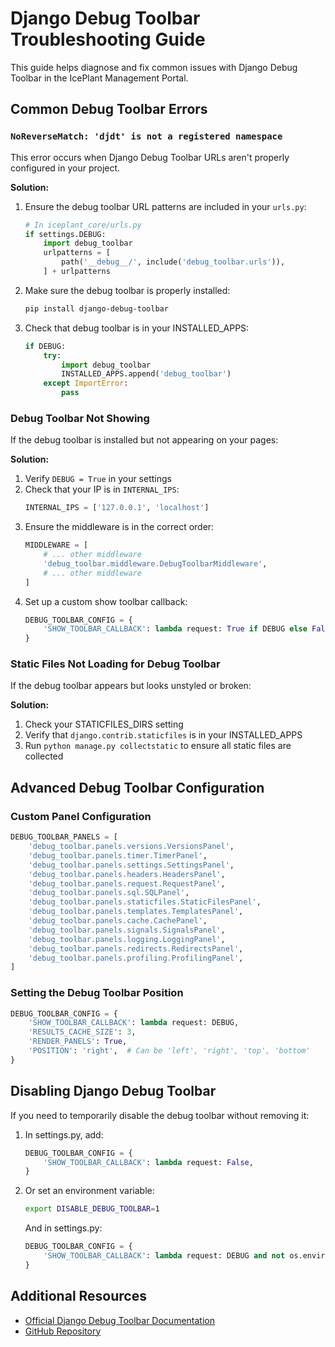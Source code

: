 # Django Debug Toolbar Troubleshooting Guide

This guide helps diagnose and fix common issues with Django Debug Toolbar in the IcePlant Management Portal.

## Common Debug Toolbar Errors

### `NoReverseMatch: 'djdt' is not a registered namespace`

This error occurs when Django Debug Toolbar URLs aren't properly configured in your project.

**Solution:**
1. Ensure the debug toolbar URL patterns are included in your `urls.py`:
   ```python
   # In iceplant_core/urls.py
   if settings.DEBUG:
       import debug_toolbar
       urlpatterns = [
           path('__debug__/', include('debug_toolbar.urls')),
       ] + urlpatterns
   ```

2. Make sure the debug toolbar is properly installed:
   ```bash
   pip install django-debug-toolbar
   ```

3. Check that debug toolbar is in your INSTALLED_APPS:
   ```python
   if DEBUG:
       try:
           import debug_toolbar
           INSTALLED_APPS.append('debug_toolbar')
       except ImportError:
           pass
   ```

### Debug Toolbar Not Showing

If the debug toolbar is installed but not appearing on your pages:

**Solution:**
1. Verify `DEBUG = True` in your settings
2. Check that your IP is in `INTERNAL_IPS`:
   ```python
   INTERNAL_IPS = ['127.0.0.1', 'localhost']
   ```
3. Ensure the middleware is in the correct order:
   ```python
   MIDDLEWARE = [
       # ... other middleware
       'debug_toolbar.middleware.DebugToolbarMiddleware',
       # ... other middleware
   ]
   ```
4. Set up a custom show toolbar callback:
   ```python
   DEBUG_TOOLBAR_CONFIG = {
       'SHOW_TOOLBAR_CALLBACK': lambda request: True if DEBUG else False,
   }
   ```

### Static Files Not Loading for Debug Toolbar

If the debug toolbar appears but looks unstyled or broken:

**Solution:**
1. Check your STATICFILES_DIRS setting
2. Verify that `django.contrib.staticfiles` is in your INSTALLED_APPS
3. Run `python manage.py collectstatic` to ensure all static files are collected

## Advanced Debug Toolbar Configuration

### Custom Panel Configuration

```python
DEBUG_TOOLBAR_PANELS = [
    'debug_toolbar.panels.versions.VersionsPanel',
    'debug_toolbar.panels.timer.TimerPanel',
    'debug_toolbar.panels.settings.SettingsPanel',
    'debug_toolbar.panels.headers.HeadersPanel',
    'debug_toolbar.panels.request.RequestPanel',
    'debug_toolbar.panels.sql.SQLPanel',
    'debug_toolbar.panels.staticfiles.StaticFilesPanel',
    'debug_toolbar.panels.templates.TemplatesPanel',
    'debug_toolbar.panels.cache.CachePanel',
    'debug_toolbar.panels.signals.SignalsPanel',
    'debug_toolbar.panels.logging.LoggingPanel',
    'debug_toolbar.panels.redirects.RedirectsPanel',
    'debug_toolbar.panels.profiling.ProfilingPanel',
]
```

### Setting the Debug Toolbar Position

```python
DEBUG_TOOLBAR_CONFIG = {
    'SHOW_TOOLBAR_CALLBACK': lambda request: DEBUG,
    'RESULTS_CACHE_SIZE': 3,
    'RENDER_PANELS': True,
    'POSITION': 'right',  # Can be 'left', 'right', 'top', 'bottom'
}
```

## Disabling Django Debug Toolbar

If you need to temporarily disable the debug toolbar without removing it:

1. In settings.py, add:
   ```python
   DEBUG_TOOLBAR_CONFIG = {
       'SHOW_TOOLBAR_CALLBACK': lambda request: False,
   }
   ```

2. Or set an environment variable:
   ```bash
   export DISABLE_DEBUG_TOOLBAR=1
   ```
   
   And in settings.py:
   ```python
   DEBUG_TOOLBAR_CONFIG = {
       'SHOW_TOOLBAR_CALLBACK': lambda request: DEBUG and not os.environ.get('DISABLE_DEBUG_TOOLBAR'),
   }
   ```

## Additional Resources

- [Official Django Debug Toolbar Documentation](https://django-debug-toolbar.readthedocs.io/)
- [GitHub Repository](https://github.com/jazzband/django-debug-toolbar)